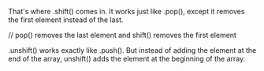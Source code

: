 That's where .shift() comes in. 
It works just like .pop(), except it removes the first element instead of the last.

// pop() removes the last element and shift() removes the first element


.unshift() works exactly like .push().
But instead of adding the element at the end of the array, unshift() adds the element at the beginning of the array.
